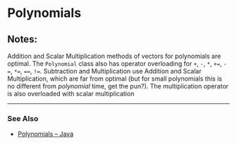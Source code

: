 # Polynomials

## Notes:

Addition and Scalar Multiplication methods of vectors for polynomials are optimal. The `Polynomial` class also has operator overloading for `+`, `-`, `*`, `+=`, `-=`, `*=`, `==`, `!=`. Subtraction and Multiplication use Addition and Scalar Multiplication, which are far from optimal (but for small polynomials this is no different from *polynomial* time, get the pun?). The multiplication operator is also overloaded with scalar multiplication

___
### See Also

* [Polynomials – Java][1]


<!--References-->
[1]: https://github.com/potatomelon10/java-small-projects/tree/master/Polynomial
